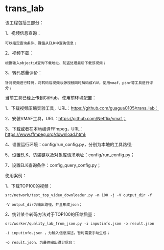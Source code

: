 # trans_lab
该工程包括三部分：

1、视频信息查询：

	可以指定查询条件、键值从ELK中查询信息；

2、视频下载：

	根据输入objectid查询下载地址、防盗处理最后下载该视频；

3、转码质量评价：

	针对视频进行转码，将转码后视频与源视频同时解码成YUV，使用vmaf、psnr等工具进行评分；




当前工具已经上传到GitHub，使用前环境配置：

1、下载视频压缩实验工具，URL：https://github.com/guagua0105/trans_lab；

2、安装VMAF工具，URL：https://github.com/Netflix/vmaf；

3、下载或者在本地编译FFmpeg，URL：https://www.ffmpeg.org/download.html;

4、设置运行环境：config/run_config.py，分别为本地的工具路径;

5、设置ELK、防盗链以及对象库请求地址：config/run_config.py；

7、设置ELK查询条件：config_query_config.py；




使用案例：

1、下载TOP100的视频：

	src/network/test_top_video_downloader.py -n 100 -j -V output_dir -f

	-V output_dir为输出路径，并且形成json；


2、统计某个转码方法对于TOP100的压缩质量：

	src/worker/quality_lab_from_json.py -i inputinfo.json -o result.json

	-i inputinfo.json ，为输入信息描述，暂时需要手动生成；

	-o result.json，为最终输出得分信息；